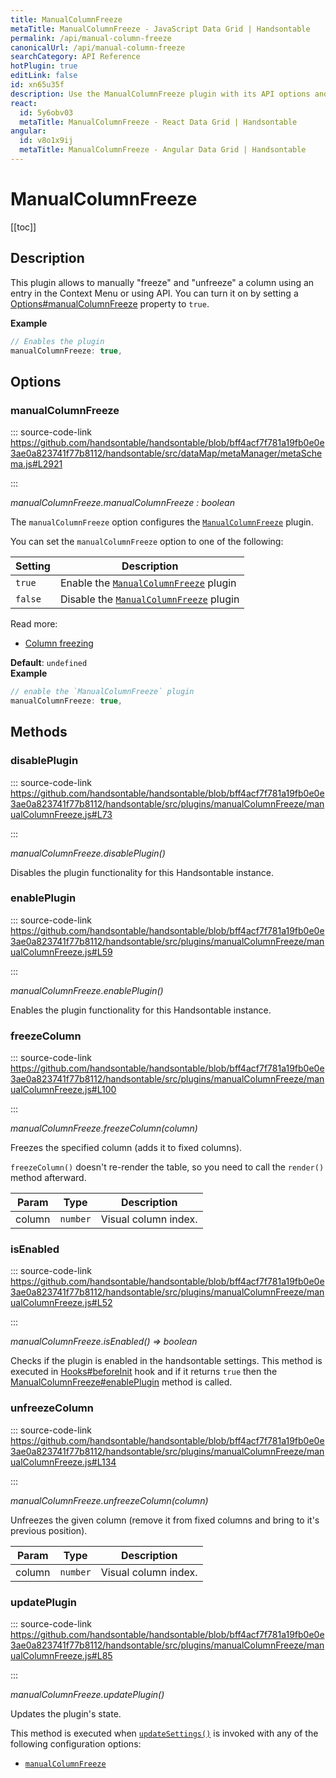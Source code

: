 ```yaml
---
title: ManualColumnFreeze
metaTitle: ManualColumnFreeze - JavaScript Data Grid | Handsontable
permalink: /api/manual-column-freeze
canonicalUrl: /api/manual-column-freeze
searchCategory: API Reference
hotPlugin: true
editLink: false
id: xn65u35f
description: Use the ManualColumnFreeze plugin with its API options and methods to lock (freeze) the position of specified columns.
react:
  id: 5y6obv03
  metaTitle: ManualColumnFreeze - React Data Grid | Handsontable
angular:
  id: v8o1x9ij
  metaTitle: ManualColumnFreeze - Angular Data Grid | Handsontable
---
```


# ManualColumnFreeze

[[toc]]

## Description

This plugin allows to manually "freeze" and "unfreeze" a column using an entry in the Context Menu or using API.
You can turn it on by setting a [Options#manualColumnFreeze](@/api/options.md#manualcolumnfreeze) property to `true`.

**Example**  
```js
// Enables the plugin
manualColumnFreeze: true,
```

## Options

### manualColumnFreeze
  
::: source-code-link https://github.com/handsontable/handsontable/blob/bff4acf7f781a19fb0e0e3ae0a823741f77b8112/handsontable/src/dataMap/metaManager/metaSchema.js#L2921

:::

_manualColumnFreeze.manualColumnFreeze : boolean_

The `manualColumnFreeze` option configures the [`ManualColumnFreeze`](@/api/manualColumnFreeze.md) plugin.

You can set the `manualColumnFreeze` option to one of the following:

| Setting  | Description                                                            |
| -------- | ---------------------------------------------------------------------- |
| `true`   | Enable the [`ManualColumnFreeze`](@/api/manualColumnFreeze.md) plugin  |
| `false`  | Disable the [`ManualColumnFreeze`](@/api/manualColumnFreeze.md) plugin |

Read more:
- [Column freezing](@/guides/columns/column-freezing/column-freezing.md#user-triggered-freeze)

**Default**: <code>undefined</code>  
**Example**  
```js
// enable the `ManualColumnFreeze` plugin
manualColumnFreeze: true,
```

## Methods

### disablePlugin
  
::: source-code-link https://github.com/handsontable/handsontable/blob/bff4acf7f781a19fb0e0e3ae0a823741f77b8112/handsontable/src/plugins/manualColumnFreeze/manualColumnFreeze.js#L73

:::

_manualColumnFreeze.disablePlugin()_

Disables the plugin functionality for this Handsontable instance.



### enablePlugin
  
::: source-code-link https://github.com/handsontable/handsontable/blob/bff4acf7f781a19fb0e0e3ae0a823741f77b8112/handsontable/src/plugins/manualColumnFreeze/manualColumnFreeze.js#L59

:::

_manualColumnFreeze.enablePlugin()_

Enables the plugin functionality for this Handsontable instance.



### freezeColumn
  
::: source-code-link https://github.com/handsontable/handsontable/blob/bff4acf7f781a19fb0e0e3ae0a823741f77b8112/handsontable/src/plugins/manualColumnFreeze/manualColumnFreeze.js#L100

:::

_manualColumnFreeze.freezeColumn(column)_

Freezes the specified column (adds it to fixed columns).

`freezeColumn()` doesn't re-render the table,
so you need to call the `render()` method afterward.


| Param | Type | Description |
| --- | --- | --- |
| column | `number` | Visual column index. |



### isEnabled
  
::: source-code-link https://github.com/handsontable/handsontable/blob/bff4acf7f781a19fb0e0e3ae0a823741f77b8112/handsontable/src/plugins/manualColumnFreeze/manualColumnFreeze.js#L52

:::

_manualColumnFreeze.isEnabled() ⇒ boolean_

Checks if the plugin is enabled in the handsontable settings. This method is executed in [Hooks#beforeInit](@/api/hooks.md#beforeinit)
hook and if it returns `true` then the [ManualColumnFreeze#enablePlugin](@/api/manualColumnFreeze.md#enableplugin) method is called.



### unfreezeColumn
  
::: source-code-link https://github.com/handsontable/handsontable/blob/bff4acf7f781a19fb0e0e3ae0a823741f77b8112/handsontable/src/plugins/manualColumnFreeze/manualColumnFreeze.js#L134

:::

_manualColumnFreeze.unfreezeColumn(column)_

Unfreezes the given column (remove it from fixed columns and bring to it's previous position).


| Param | Type | Description |
| --- | --- | --- |
| column | `number` | Visual column index. |



### updatePlugin
  
::: source-code-link https://github.com/handsontable/handsontable/blob/bff4acf7f781a19fb0e0e3ae0a823741f77b8112/handsontable/src/plugins/manualColumnFreeze/manualColumnFreeze.js#L85

:::

_manualColumnFreeze.updatePlugin()_

Updates the plugin's state.

This method is executed when [`updateSettings()`](@/api/core.md#updatesettings) is invoked with any of the following configuration options:
 - [`manualColumnFreeze`](@/api/options.md#manualcolumnfreeze)


